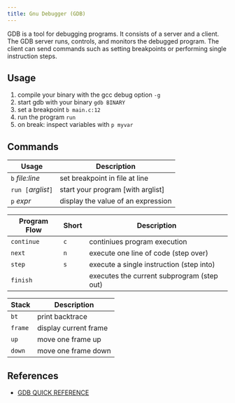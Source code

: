 ```yaml
---
title: Gnu Debugger (GDB)
---
```


GDB is a tool for debugging programs. It consists of a server and a client. The GDB server runs, controls, and monitors the debugged program. The client can send commands such as setting breakpoints or performing single instruction steps.

## Usage

1. compile your binary with the gcc debug option `-g`
1. start gdb with your binary `gdb BINARY`
1. set a breakpoint `b main.c:12`
1. run the program `run`
1. on break: inspect variables with `p myvar`


## Commands

| Usage                | Description                           | 
|----------------------|---------------------------------------|
| `b` *file:line*      | set breakpoint in file at line        |
| `run [`*arglist*`]`  | start your program [with arglist]     |
| `p` *expr*           | display the value of an expression    |



| Program Flow | Short | Description                                |
|--------------|-------|--------------------------------------------|
| `continue`   | `c`   | continiues program execution               |
| `next`       | `n`   | execute one line of code (step over)       |
| `step`       | `s`   | execute a single instruction (step into)   |
| `finish`     |       | executes the current subprogram (step out) |



| Stack     | Description            | 
|-----------|------------------------|
| `bt`      | print backtrace        |
| `frame`   | display current frame  |
| `up`      | move one frame up      |
| `down`    | move one frame down    |



## References

* [GDB QUICK REFERENCE](http://users.ece.utexas.edu/~adnan/gdb-refcard.pdf)

